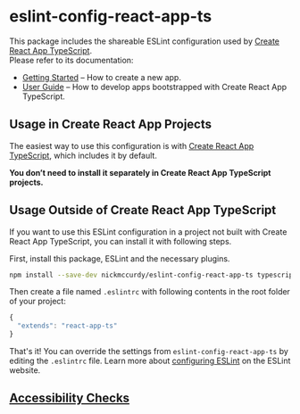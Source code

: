 # eslint-config-react-app-ts

This package includes the shareable ESLint configuration used by [Create React App TypeScript](https://github.com/wmonk/create-react-app-typescript).<br>
Please refer to its documentation:

- [Getting Started](https://github.com/wmonk/create-react-app-typescript) – How to create a new app.
- [User Guide](https://github.com/wmonk/create-react-app-typescript/blob/master/template/README.md) – How to develop apps bootstrapped with Create React App TypeScript.

## Usage in Create React App Projects

The easiest way to use this configuration is with [Create React App TypeScript](https://github.com/wmonk/create-react-app-typescript), which includes it by default.

**You don’t need to install it separately in Create React App TypeScript projects.**

## Usage Outside of Create React App TypeScript

If you want to use this ESLint configuration in a project not built with Create React App TypeScript, you can install it with following steps.

First, install this package, ESLint and the necessary plugins.

```sh
npm install --save-dev nickmccurdy/eslint-config-react-app-ts typescript typescript-eslint-parser eslint-config-react-app babel-eslint@^7.2.3 eslint@^4.1.1 eslint-plugin-flowtype@^2.34.1 eslint-plugin-import@^2.6.0 eslint-plugin-jsx-a11y@^5.1.1 eslint-plugin-react@^7.1.0
```

Then create a file named `.eslintrc` with following contents in the root folder of your project:

```js
{
  "extends": "react-app-ts"
}
```

That's it! You can override the settings from `eslint-config-react-app-ts` by editing the `.eslintrc` file. Learn more about [configuring ESLint](http://eslint.org/docs/user-guide/configuring) on the ESLint website.

## [Accessibility Checks](https://github.com/facebook/create-react-app/tree/master/packages/eslint-config-react-app#accessibility-checks)
